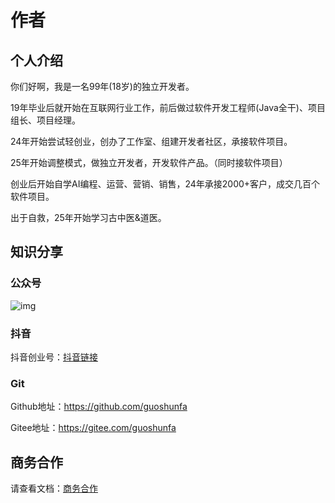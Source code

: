 # 作者

## 个人介绍

你们好啊，我是一名99年(18岁)的独立开发者。

19年毕业后就开始在互联网行业工作，前后做过软件开发工程师(Java全干)、项目组长、项目经理。

24年开始尝试轻创业，创办了工作室、组建开发者社区，承接软件项目。

25年开始调整模式，做独立开发者，开发软件产品。（同时接软件项目）

创业后开始自学AI编程、运营、营销、销售，24年承接2000+客户，成交几百个软件项目。

出于自救，25年开始学习古中医&道医。

## 知识分享

### 公众号

![img](https://pic.guoshunfa.com/20250121/20250121202722717.bmp)

### 抖音

抖音创业号：[抖音链接](https://www.douyin.com/user/MS4wLjABAAAAYnfuwhiHx5U_6KcI25fCi6RBzUVflyjTpTs7Y8iyyNDZM7CxRuFuSQoOJbK5EaAx?from_tab_name=main)

### Git

Github地址：https://github.com/guoshunfa

Gitee地址：https://gitee.com/guoshunfa

## 商务合作

请查看文档：[商务合作](https://fcnwsjii9jqv.feishu.cn/wiki/XDWXwqDOjiDcE2kc2Hgcod2Gnkg)
